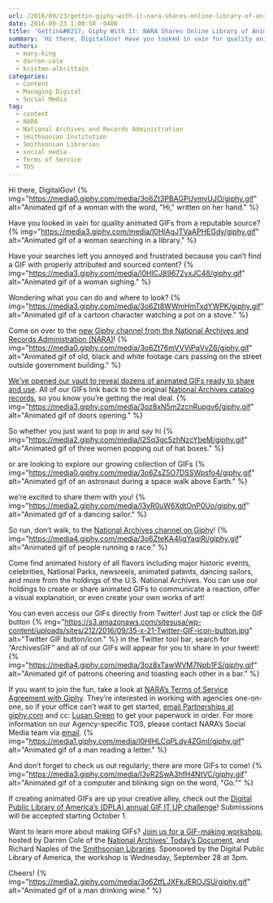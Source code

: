 ```yaml
---
url: /2016/09/23/gettin-giphy-with-it-nara-shares-online-library-of-animated-gifs/
date: 2016-09-23 1:00:58 -0400
title: 'Gettin&#8217; Giphy With It: NARA Shares Online Library of Animated Gifs'
summary: 'Hi there, DigitalGov! Have you looked in vain for quality animated GIFs from a reputable source? Have your searches left you annoyed and frustrated because you can&rsquo;t find a GIF with properly attributed and sourced content? Wondering what you can do and where to look? Come on over to the new Giphy channel from the'
authors:
  - mary-king
  - darren-cole
  - kristen-albrittain
categories:
  - Content
  - Managing Digital
  - Social Media
tag:
  - content
  - NARA
  - National Archives and Records Administration
  - Smithsonian Institution
  - Smithsonian Libraries
  - social media
  - Terms of Service
  - TOS
---
```


Hi there, DigitalGov! {% img="https://media0.giphy.com/media/3o6Zt3PBAGPUvmvUJO/giphy.gif" alt="Animated gif of a woman with the word, "Hi," written on her hand." %} 

Have you looked in vain for quality animated GIFs from a reputable source? {% img="https://media3.giphy.com/media/l0HlAgJTVaAPHEGdy/giphy.gif" alt="Animated gif of a woman searching in a library." %} 

Have your searches left you annoyed and frustrated because you can’t find a GIF with properly attributed and sourced content? {% img="https://media3.giphy.com/media/l0HlCJ89672yxJC48/giphy.gif" alt="Animated gif of a woman sighing." %} 

Wondering what you can do and where to look? {% img="https://media3.giphy.com/media/3o6Zt8WWmHmTxdYWPK/giphy.gif" alt="Animated gif of a cartoon character watching a pot on a stove." %} 

Come on over to the <a href="http://giphy.com/usnationalarchives" target="_blank">new Giphy channel from the National Archives and Records Administration (NARA)</a>! {% img="https://media0.giphy.com/media/3o6Zt76mVVVjPqVvZ6/giphy.gif" alt="Animated gif of old, black and white footage cars passing on the street outside government building." %} 

<a href="http://us11.campaign-archive2.com/?u=bfeaf03e7b0b1636c0b375892&id=ba57d024c4" target="_blank">We&#8217;ve opened our vault to reveal dozens of animated GIFs ready to share and use</a>. All of our GIFs link back to the original <a href="https://catalog.archives.gov/" target="_blank">National Archives catalog records</a>, so you know you’re getting the real deal. {% img="https://media3.giphy.com/media/3oz8xN5m2zcnRupgv6/giphy.gif" alt="Animated gif of doors opening." %} 

So whether you just want to pop in and say hi {% img="https://media2.giphy.com/media/l2Sq3gc5zhNzcYbeM/giphy.gif" alt="Animated gif of three women popping out of hat boxes." %} 

or are looking to explore our growing collection of GIFs {% img="https://media0.giphy.com/media/3o6ZsZ5O7DSSWpsfo4/giphy.gif" alt="Animated gif of an astronaut during a space walk above Earth." %} 

we’re excited to share them with you! {% img="https://media2.giphy.com/media/l3vR0uW6XdtOnP0Uo/giphy.gif" alt="Animated gif of a dancing sailor." %} 

So run, don’t walk, to the <a href="http://giphy.com/usnationalarchives" target="_blank">National Archives channel on Giphy</a>! {% img="https://media4.giphy.com/media/3o6ZteKA4IjgYaqiRi/giphy.gif" alt="Animated gif of people running a race." %} 

Come find animated history of all flavors including major historic events, celebrities, National Parks, newsreels, animated patents, dancing sailors, and more from the holdings of the U.S. National Archives. You can use our holdings to create or share animated GIFs to communicate a reaction, offer a visual explanation, or even create your own works of art!

You can even access our GIFs directly from Twitter! Just tap or click the GIF button {% img="https://s3.amazonaws.com/sitesusa/wp-content/uploads/sites/212/2016/09/35-x-21-Twitter-GIF-icon-button.jpg" alt="Twitter GIF button/icon." %} in the Twitter tool bar, search for “ArchivesGIF” and all of our GIFs will appear for you to share in your tweet! {% img="https://media4.giphy.com/media/3oz8xTawWVM7Npb1FS/giphy.gif" alt="Animated gif of patrons cheering and toasting each other in a bar." %} 

If you want to join the fun, take a look at [NARA&#8217;s Terms of Service Agreement with Giphy](https://s3.amazonaws.com/sitesusa/wp-content/uploads/sites/212/2016/09/NARA_Giphy_TOS_2016a.pdf). They’re interested in working with agencies one-on-one, so if your office can’t wait to get started, <a href="mailto:partnerships@giphy.com" target="_blank">email Partnerships at giphy.com</a> and cc: <a href="mailto:lusan@giphy.com" target="_blank">Lusan Green</a> to get your paperwork in order. For more information on our Agency-specific TOS, please contact NARA&#8217;s Social Media team via <a href="mailto:socialmedia@nara.gov" target="_blank">email</a>. {% img="https://media1.giphy.com/media/l0HlHLCqPLdy4ZGmI/giphy.gif" alt="Animated gif of a man reading a letter." %} 

And don’t forget to check us out regularly; there are more GIFs to come! {% img="https://media3.giphy.com/media/l3vR2SwA3hfH4NtVC/giphy.gif" alt="Animated gif of a computer and blinking sign on the word, "Go."" %} 

If creating animated GIFs are up your creative alley, check out the <a href="https://dp.la/info/gif-it-up/" target="_blank">Digital Public Library of America’s (DPLA) annual GIF IT UP challenge</a>! Submissions will be accepted starting October 1.

Want to learn more about making GIFs? <a href="https://dp.la/info/get-involved/workshops/" target="_blank">Join us for a GIF-making workshop</a>, hosted by Darren Cole of the <a href="http://todaysdocument.tumblr.com/" target="_blank">National Archives’ Today’s Document</a>, and Richard Naples of the <a href="http://smithsonianlibraries.tumblr.com/" target="_blank">Smithsonian Libraries</a>. Sponsored by the Digital Public Library of America, the workshop is Wednesday, September 28 at 3pm.

Cheers! {% img="https://media2.giphy.com/media/3o6ZtfLJXFkJEROJSU/giphy.gif" alt="Animated gif of a man drinking wine." %}